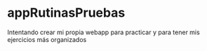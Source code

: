 # appRutinasPruebas
Intentando crear mi propia webapp para practicar y para tener mis ejercicios más organizados
